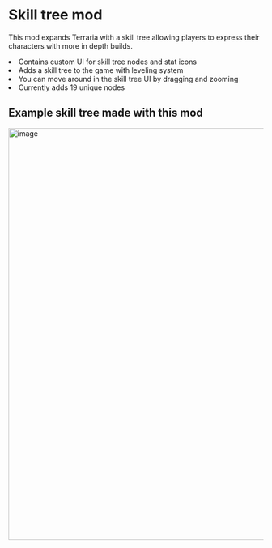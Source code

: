 <H1>Skill tree mod</H1>
<p>This mod expands Terraria with a skill tree allowing players to express their characters with more in depth builds.</p>

<li>Contains custom UI for skill tree nodes and stat icons</li>
<li>Adds a skill tree to the game with leveling system</li>
<li>You can move around in the skill tree UI by dragging and zooming</li>
<li>Currently adds 19 unique nodes</li>

<H2>Example skill tree made with this mod</H2>
<img width="1187" height="814" alt="image" src="https://github.com/user-attachments/assets/2ed04745-63de-4c16-bded-011c93639313" />
